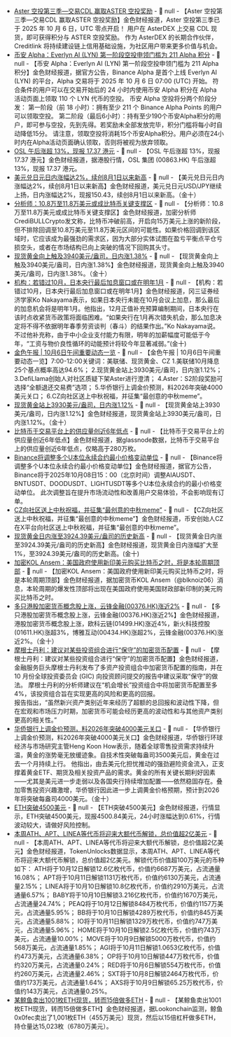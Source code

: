 - [Aster 空投第三季—交易CDL 赢取ASTER 空投奖励](https://www.asterdex.com/en/spot/CDLUSDT) - 📰 null - 【Aster 空投第三季—交易CDL 赢取ASTER 空投奖励】金色财经报道，Aster 空投第三季已于 2025 年 10 月 6 日，UTC 零点开启！ 用户在 AsterDEX 上交易 CDL 现货，即可获得积分与 ASTER 空投奖励。 
作为 AsterDEX 的长期合作伙伴，Creditlink 将持续建设链上信用基础设施，为社区用户带来更多价值与机会。
- [币安 Alpha：Everlyn AI (LYN) 第一阶段空投申领门槛为 211 Alpha 积分]() - 📰 null - 【币安 Alpha：Everlyn AI (LYN) 第一阶段空投申领门槛为 211 Alpha 积分】金色财经报道，据官方公告，Binance Alpha 是首个上线 Everlyn AI (LYN) 的平台，Alpha 交易将于 2025 年 10 月 6 日 07:00 (UTC) 开始。 
符合条件的用户可以在交易开始后的 24 小时内使用币安 Alpha 积分在 Alpha 活动页面上领取 110 个 LYN 代币的空投。 
币安 Alpha 空投将分两个阶段分发： 
第一阶段（前 18 小时）：拥有至少 211 个 Binance Alpha Points 的用户可以领取空投。 
第二阶段（最后6小时）：持有至少190个币安Alpha积分的用户，即可参与空投，先到先得。若奖励未全部发放完毕，积分门槛将每小时自动降低15分。 
请注意，领取空投将消耗15个币安Alpha积分。用户必须在24小时内在Alpha活动页面确认领取，否则将被视为放弃领取。
- [OSL 午后涨超 13%，现报 17.37 港元]() - 📰 null - 【OSL 午后涨超 13%，现报 17.37 港元】金色财经报道，据港股行情，OSL 集团 (00863.HK) 午后涨超 13%，现报 17.37 港元。
- [美元兑日元日内涨幅达2%，续创8月1日以来新高]() - 📰 null - 【美元兑日元日内涨幅达2%，续创8月1日以来新高】金色财经报道，美元兑日元USD/JPY继续上扬，日内涨幅达2%，现报150.43，续创8月1日以来新高。（金十）
- [分析师：10.8万至11.8万美元或成比特币关键支撑区](https://x.com/CredibleCrypto/status/1974730144574034352) - 📰 null - 【分析师：10.8万至11.8万美元或成比特币关键支撑区】金色财经报道，加密分析师CrediBULLCrypto发文称，比特币冲破前高，开启向15万美元上涨的新阶段，但不排除回调至10.8万美元至11.8万美元区间的可能性。如果价格回调到该区域时，它应该成为最强劲的需求区，因为大部分实体试图在盈亏平衡点平仓亏损空头，或者在市场结构已向上突破的情况下回购其头寸。
- [现货黄金向上触及3940美元/盎司，日内涨1.38%]() - 📰 null - 【现货黄金向上触及3940美元/盎司，日内涨1.38%】金色财经报道，现货黄金向上触及3940美元/盎司，日内涨1.38%。（金十）
- [机构：若错过10月，日本央行最后加息窗口或在明年1月]() - 📰 null - 【机构：若错过10月，日本央行最后加息窗口或在明年1月】金色财经报道，冈三证券经济学家Ko Nakayama表示，如果日本央行未能在10月会议上加息，那么最后的加息机会将是明年1月。他指出，12月正值补充预算编制期间，日本央行在该时点收紧货币政策将面临困难。“如果央行在1月再次错失机会，那么加息决定将不得不依据明年春季劳资谈判（春斗）的结果作出。”Ko Nakayama说。不过他补充称，由于中小企业支付能力有限，明年的加薪幅度可能低于今年，“工资与物价良性循环的动能预计将较今年显著减弱。”(金十)
- [金色午报 | 10月6日午间重要动态一览]() - 📰 null - 【金色午报 | 10月6日午间重要动态一览】7:00-12:00关键词：美联储、现货黄金、CZ 
1.美联储10月降息25个基点概率高达94.6%； 
2.现货黄金站上3930美元/盎司，日内涨1.12%； 
3.DefiLlama创始人对社区质疑下架Aster进行澄清； 
4.Aster：S2阶段奖励可选择“全额退还交易费”选项； 
5.华侨银行上调金价预测，料2026年突破4000美元关口； 
6.CZ向社区送上中秋祝福，并征集“最创意的中秋meme”。
- [现货黄金站上3930美元/盎司，日内涨1.12%]() - 📰 null - 【现货黄金站上3930美元/盎司，日内涨1.12%】金色财经报道，现货黄金站上3930美元/盎司，日内涨1.12%。（金十）
- [比特币于交易平台上的供应量创近6年低点](https://x.com/Cointelegraph/status/1975033443189706774/photo/1) - 📰 null - 【比特币于交易平台上的供应量创近6年低点】金色财经报道，据glassnode数据，比特币于交易平台上的供应量创近6年低点，仅略高于280万枚。
- [Binance将调整多个U本位永续合约最小价格变动单位]() - 📰 null - 【Binance将调整多个U本位永续合约最小价格变动单位】金色财经报道，据官方公告，Binance将于2025年10月08日15：00（北京时间）调整AIAUSDT、BNTUSDT、DOODUSDT、LIGHTUSDT等多个U本位永续合约的最小价格变动单位。 
此次调整旨在提升市场流动性和改善用户交易体验，不会影响现有订单。
- [CZ向社区送上中秋祝福，并征集“最创意的中秋meme”](https://x.com/cz_binance/status/1975028351871136215) - 📰 null - 【CZ向社区送上中秋祝福，并征集“最创意的中秋meme”】金色财经报道，币安创始人CZ在X平台向社区送上中秋祝福，并征集“最创意的中秋meme”。
- [现货黄金日内涨至3924.39美元/盎司的历史新高]() - 📰 null - 【现货黄金日内涨至3924.39美元/盎司的历史新高】金色财经报道，现货黄金日内涨幅扩大至1%，至3924.39美元/盎司的历史新高。(金十)
- [加密KOL Ansem：美国政府使用新印美元购买比特币之时，将是本轮周期顶部](https://x.com/blknoiz06/status/1975016782978293813) - 📰 null - 【加密KOL Ansem：美国政府使用新印美元购买比特币之时，将是本轮周期顶部】金色财经报道，据加密货币KOL Ansem（@blknoiz06）消息，本轮周期的爆发性顶部将出现在美国政府使用美国财政部新印制的美元购买比特币之时。
- [多只港股加密货币概念股上涨，云锋金融(00376.HK)涨近2%]() - 📰 null - 【多只港股加密货币概念股上涨，云锋金融(00376.HK)涨近2%】金色财经报道，港股加密货币概念股上涨，欧科云链(01499.HK)涨近4%，新火科技控股(01611.HK)涨超3%，博雅互动(00434.HK)涨超2%，云锋金融(00376.HK)涨近2%。（金十）
- [摩根士丹利：建议对某些投资组合进行“保守”的加密货币配置]() - 📰 null - 【摩根士丹利：建议对某些投资组合进行“保守”的加密货币配置】金色财经报道，金融服务巨头摩根士丹利发布了多资产投资组合中加密货币配置的指南，并在 10 月份全球投资委员会 (GIC) 向投资顾问提交的报告中建议采取“保守”的做法。 
摩根士丹利的分析师建议在“机会增长”投资组合中将加密货币配置至多 4%，该投资组合旨在实现更高的风险和更高的回报。  
报告指出，“虽然新兴资产类别近年来经历了超额的总回报和波动性下降，但在宏观和市场压力时期，加密货币可能会经历更高的波动性和与其他资产类别更高的相关性。”
- [华侨银行上调金价预测，料2026年突破4000美元关口]() - 📰 null - 【华侨银行上调金价预测，料2026年突破4000美元关口】金色财经报道，华侨银行环球经济与市场研究主管Heng Koon How表示，随着全球零售投资需求持续升温，黄金的涨势毫无放缓迹象。自技术性突破每盎司3500美元后，黄金在过去一个月持续上行。 
他指出，由去美元化担忧推动的强劲避险资金流入，正支撑着黄金ETF、期货及相关投资产品的需求。黄金的所有关键长期利好因素——尤其是美元进一步走弱以及各国央行持续增加配置——依然稳固存在。叠加零售投资兴趣激增，华侨银行因此进一步上调黄金价格预期，预计到2026年将突破每盎司4000美元。（金十）
- [ETH突破4500美元]() - 📰 null - 【ETH突破4500美元】金色财经报道，行情显示，ETH突破4500美元，现报4500.84美元，24小时涨幅达到0.61%，行情波动较大，请做好风险控制。
- [本周ATH、APT、LINEA等代币将迎来大额代币解锁，总价值超2亿美元](https://tokenomist.ai/) - 📰 null - 【本周ATH、APT、LINEA等代币将迎来大额代币解锁，总价值超2亿美元】金色财经报道，TokenUnlocks数据显示，本周ATH、APT、LINEA等代币将迎来大额代币解锁，总价值超2亿美元。解锁代币价值超100万美元的币种如下： 
ATH将于10月12日解锁12.6亿枚代币，价值约6687万美元，占流通量16.08%； 
APT将于10月11日解锁1131万枚代币，价值约6130万美元，占流通量2.15%； 
LINEA将于10月10日解锁10.8亿枚代币，价值约2910万美元，占流通量6.57%； 
BABY将于10月10日解锁3.216亿枚代币，价值约1670万美元，占流通量24.74%； 
PEAQ将于10月12日解锁8484万枚代币，价值约1157万美元，占流通量5.95%； 
BB将于10月10日解锁4289万枚代币，价值约845万美元，占流通量5.88%； 
IO将于10月11日解锁1329万枚代币，价值约747万美元，占流通量5.96%； 
HOME将于10月10日解锁2.5亿枚代币，价值约743万美元，占流通量10.00%； 
MOVE将于10月9日解锁5000万枚代币，价值约568万美元，占流通量1.85%； 
AGI将于10月11日解锁1.0653亿枚代币，价值约473万美元，占流通量6.38%； 
OP将于10月10日解锁447万枚代币，价值约320万美元，占流通量0.24%； 
RED将于10月6日解锁554万枚代币，价值约260万美元，占流通量2.46%； 
SXT将于10月8日解锁2464万枚代币，价值约173万美元，占流通量1.64%； 
AXS将于10月9日解锁65.25万枚代币，价值约143万美元，占流通量0.25%。
- [某鲸鱼卖出1001枚ETH现货，转而15倍做多ETH](https://x.com/lookonchain/status/1975001245522985226) - 📰 null - 【某鲸鱼卖出1001枚ETH现货，转而15倍做多ETH】金色财经报道，据Lookonchain监测，鲸鱼0x0fec卖出了1,001枚ETH（455万美元）现货，然后以15倍杠杆做多ETH，持仓量达15,023枚（6780万美元）。
